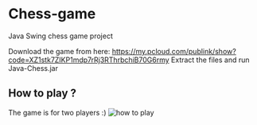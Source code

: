 # Chess-game
Java Swing chess game project

Download the game from here:
https://my.pcloud.com/publink/show?code=XZ1stk7ZIKP1mdp7rRj3RThrbchiB70G6rmy
Extract the files and run Java-Chess.jar

## How to play ?
The game is for two players :)
![how to play](https://github.com/MG-Beron/Chess-game/game-example.png)
